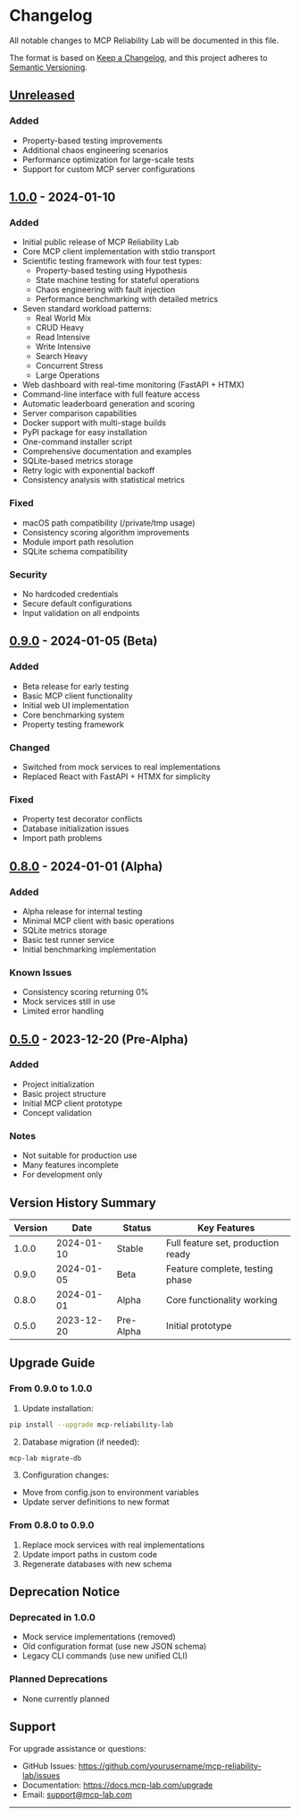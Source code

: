 # Changelog

All notable changes to MCP Reliability Lab will be documented in this file.

The format is based on [Keep a Changelog](https://keepachangelog.com/en/1.0.0/),
and this project adheres to [Semantic Versioning](https://semver.org/spec/v2.0.0.html).

## [Unreleased]

### Added
- Property-based testing improvements
- Additional chaos engineering scenarios
- Performance optimization for large-scale tests
- Support for custom MCP server configurations

## [1.0.0] - 2024-01-10

### Added
- Initial public release of MCP Reliability Lab
- Core MCP client implementation with stdio transport
- Scientific testing framework with four test types:
  - Property-based testing using Hypothesis
  - State machine testing for stateful operations
  - Chaos engineering with fault injection
  - Performance benchmarking with detailed metrics
- Seven standard workload patterns:
  - Real World Mix
  - CRUD Heavy
  - Read Intensive
  - Write Intensive  
  - Search Heavy
  - Concurrent Stress
  - Large Operations
- Web dashboard with real-time monitoring (FastAPI + HTMX)
- Command-line interface with full feature access
- Automatic leaderboard generation and scoring
- Server comparison capabilities
- Docker support with multi-stage builds
- PyPI package for easy installation
- One-command installer script
- Comprehensive documentation and examples
- SQLite-based metrics storage
- Retry logic with exponential backoff
- Consistency analysis with statistical metrics

### Fixed
- macOS path compatibility (/private/tmp usage)
- Consistency scoring algorithm improvements
- Module import path resolution
- SQLite schema compatibility

### Security
- No hardcoded credentials
- Secure default configurations
- Input validation on all endpoints

## [0.9.0] - 2024-01-05 (Beta)

### Added
- Beta release for early testing
- Basic MCP client functionality
- Initial web UI implementation
- Core benchmarking system
- Property testing framework

### Changed
- Switched from mock services to real implementations
- Replaced React with FastAPI + HTMX for simplicity

### Fixed
- Property test decorator conflicts
- Database initialization issues
- Import path problems

## [0.8.0] - 2024-01-01 (Alpha)

### Added
- Alpha release for internal testing
- Minimal MCP client with basic operations
- SQLite metrics storage
- Basic test runner service
- Initial benchmarking implementation

### Known Issues
- Consistency scoring returning 0%
- Mock services still in use
- Limited error handling

## [0.5.0] - 2023-12-20 (Pre-Alpha)

### Added
- Project initialization
- Basic project structure
- Initial MCP client prototype
- Concept validation

### Notes
- Not suitable for production use
- Many features incomplete
- For development only

## Version History Summary

| Version | Date       | Status      | Key Features                                    |
|---------|------------|-------------|------------------------------------------------|
| 1.0.0   | 2024-01-10 | Stable      | Full feature set, production ready            |
| 0.9.0   | 2024-01-05 | Beta        | Feature complete, testing phase               |
| 0.8.0   | 2024-01-01 | Alpha       | Core functionality working                    |
| 0.5.0   | 2023-12-20 | Pre-Alpha   | Initial prototype                             |

## Upgrade Guide

### From 0.9.0 to 1.0.0

1. Update installation:
```bash
pip install --upgrade mcp-reliability-lab
```

2. Database migration (if needed):
```bash
mcp-lab migrate-db
```

3. Configuration changes:
- Move from config.json to environment variables
- Update server definitions to new format

### From 0.8.0 to 0.9.0

1. Replace mock services with real implementations
2. Update import paths in custom code
3. Regenerate databases with new schema

## Deprecation Notice

### Deprecated in 1.0.0
- Mock service implementations (removed)
- Old configuration format (use new JSON schema)
- Legacy CLI commands (use new unified CLI)

### Planned Deprecations
- None currently planned

## Support

For upgrade assistance or questions:
- GitHub Issues: https://github.com/yourusername/mcp-reliability-lab/issues
- Documentation: https://docs.mcp-lab.com/upgrade
- Email: support@mcp-lab.com

---

[Unreleased]: https://github.com/yourusername/mcp-reliability-lab/compare/v1.0.0...HEAD
[1.0.0]: https://github.com/yourusername/mcp-reliability-lab/releases/tag/v1.0.0
[0.9.0]: https://github.com/yourusername/mcp-reliability-lab/releases/tag/v0.9.0
[0.8.0]: https://github.com/yourusername/mcp-reliability-lab/releases/tag/v0.8.0
[0.5.0]: https://github.com/yourusername/mcp-reliability-lab/releases/tag/v0.5.0